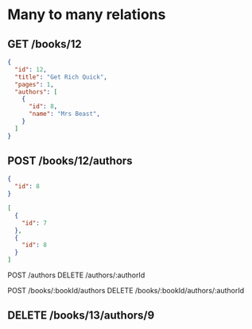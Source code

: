 # Many to many relations

## GET /books/12

```json
{
  "id": 12,
  "title": "Get Rich Quick",
  "pages": 1,
  "authors": [
    {
      "id": 8,
      "name": "Mrs Beast",
    }
  ]
}
```

## POST /books/12/authors

```json
{
  "id": 8
}
```

```json
[
  {
    "id": 7
  },
  {
    "id": 8
  }
]
```


POST /authors
DELETE /authors/:authorId

POST /books/:bookId/authors
DELETE /books/:bookId/authors/:authorId

## DELETE /books/13/authors/9


